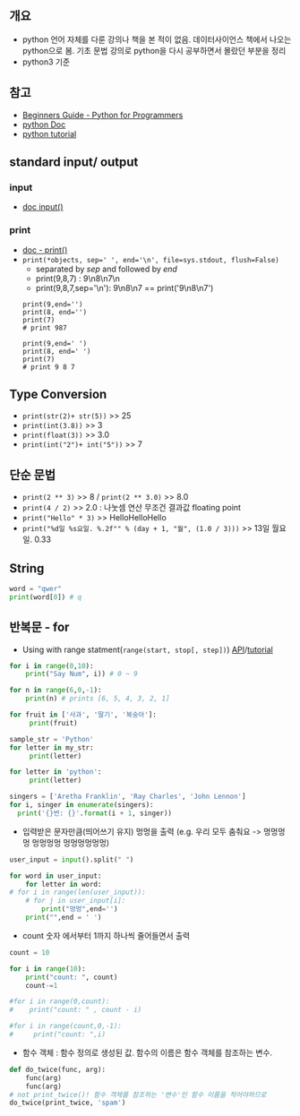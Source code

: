 ## 개요
- python 언어 자체를 다룬 강의나 책을 본 적이 없음. 데이터사이언스 책에서 나오는 python으로 봄. 기초 문법 강의로 python을 다시 공부하면서 몰랐던 부분을 정리
- python3 기준

## 참고
- [Beginners Guide - Python for Programmers](https://wiki.python.org/moin/BeginnersGuide/Programmers)
- [python Doc](https://docs.python.org/3/genindex.html)
- [python tutorial](https://docs.python.org/3/tutorial/index.html)

## standard input/ output
### input
- [doc input()](https://docs.python.org/3/library/functions.html#input)

### print
- [doc - print()](https://docs.python.org/3/library/functions.html#print)
- `print(*objects, sep=' ', end='\n', file=sys.stdout, flush=False)`
  - separated by *sep* and followed by *end*
  - print(9,8,7) : 9\n8\n7\n
  - print(9,8,7,sep='\n'): 9\n8\n7 == print('9\n8\n7')
  ```
  print(9,end='')
  print(8, end='')
  print(7)
  # print 987

  print(9,end=' ')
  print(8, end=' ')
  print(7)
  # print 9 8 7
  ```

## Type Conversion
- `print(str(2)+ str(5))` >> 25
- `print(int(3.8))` >> 3
- `print(float(3))` >> 3.0
- `print(int("2")+ int("5"))` >> 7

## 단순 문법
- `print(2 ** 3)` >> 8 / `print(2 ** 3.0)` >> 8.0
- `print(4 / 2)`  >> 2.0 : 나눗셈 연산 무조건 결과값 floating point
- `print("Hello" * 3)` >> HelloHelloHello
- `print("%d일 %s요일. %.2f"" % (day + 1, "월", (1.0 / 3)))` >> 13일 월요일. 0.33

## String
```python
word = "qwer" 
print(word[0]) # q
```

## 반복문 - for
- Using with range statment(`range(start, stop[, step])`) [API](https://docs.python.org/3/library/stdtypes.html#ranges)/[tutorial](https://docs.python.org/3/tutorial/controlflow.html#the-range-function) 
```python
for i in range(0,10):
    print("Say Num", i)) # 0 ~ 9

for n in range(6,0,-1):
    print(n) # prints [6, 5, 4, 3, 2, 1]

for fruit in ['사과', '딸기', '복숭아']:
     print(fruit)

sample_str = 'Python'
for letter in my_str:
     print(letter)

for letter in 'python':
     print(letter)

singers = ['Aretha Franklin', 'Ray Charles', 'John Lennon']
for i, singer in enumerate(singers):
  print('{}번: {}'.format(i + 1, singer))
```

- 입력받은 문자만큼(띄어쓰기 유지) 멍멍을 출력 (e.g. 우리 모두 춤춰요 -> 멍멍멍멍 멍멍멍멍 멍멍멍멍멍멍)
```python
user_input = input().split(" ")

for word in user_input:
    for letter in word:
# for i in range(len(user_input)):
    # for j in user_input[i]:
        print("멍멍",end='')
    print("",end = ' ')
```

- count 숫자 에서부터 1까지 하나씩 줄어들면서 출력
```python
count = 10

for i in range(10):
    print("count: ", count)
    count-=1

#for i in range(0,count):
#    print("count: " , count - i)

#for i in range(count,0,-1):
#     print("count: ",i)
```

- 함수 객체 : 함수 정의로 생성된 값. 함수의 이름은 함수 객체를 참조하는 변수.
```python
def do_twice(func, arg):
    func(arg)
    func(arg)
# not print_twice()! 함수 객체를 참조하는 '변수'인 함수 이름을 적어야하므로
do_twice(print_twice, 'spam') 
```

